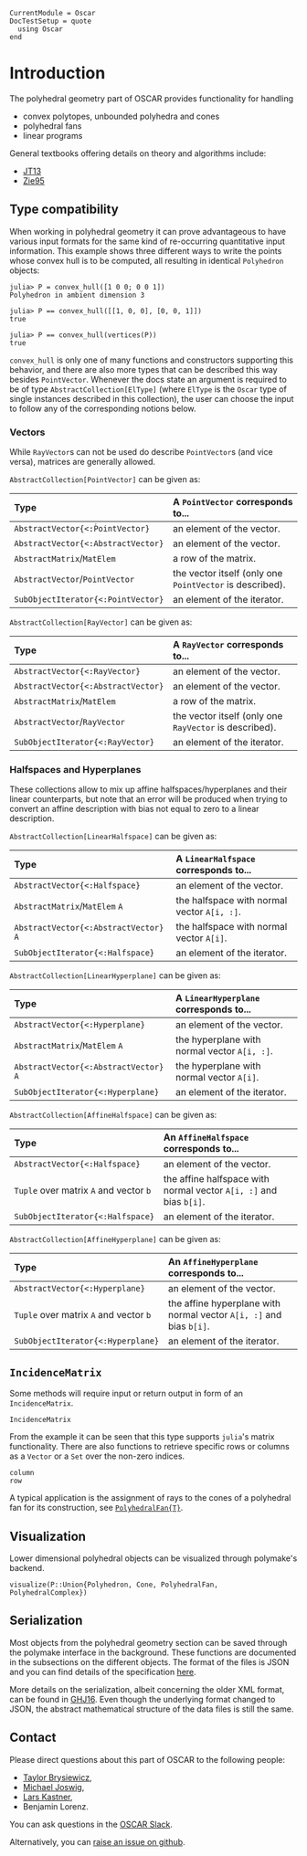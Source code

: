 ```@meta
CurrentModule = Oscar
DocTestSetup = quote
  using Oscar
end
```

# Introduction

The polyhedral geometry part of OSCAR provides functionality for handling
- convex polytopes, unbounded polyhedra and cones
- polyhedral fans
- linear programs

General textbooks offering details on theory and algorithms include:
- [JT13](@cite)
- [Zie95](@cite)


## Type compatibility

When working in polyhedral geometry it can prove advantageous to have various
input formats for the same kind of re-occurring quantitative input information.
This example shows three different ways to write the points whose convex hull
is to be computed, all resulting in identical `Polyhedron` objects:

```jldoctest
julia> P = convex_hull([1 0 0; 0 0 1])
Polyhedron in ambient dimension 3

julia> P == convex_hull([[1, 0, 0], [0, 0, 1]])
true

julia> P == convex_hull(vertices(P))
true
```

`convex_hull` is only one of many functions and constructors supporting this
behavior, and there are also more types that can be described this way besides
`PointVector`. Whenever the docs state an argument is required to be of type
`AbstractCollection[ElType]` (where `ElType` is the `Oscar` type of single
instances described in this collection), the user can choose the input to follow
any of the corresponding notions below.


### Vectors

While `RayVector`s can not be used do describe `PointVector`s (and vice versa),
matrices are generally allowed.

`AbstractCollection[PointVector]` can be given as:

Type                               | A `PointVector` corresponds to...
:--------------------------------- | :-------------------------------------------------------
`AbstractVector{<:ṔointVector}`    | an element of the vector.
`AbstractVector{<:AbstractVector}` | an element of the vector.
`AbstractMatrix`/`MatElem`         | a row of the matrix.
`AbstractVector`/`PointVector`     | the vector itself (only one `PointVector` is described).
`SubObjectIterator{<:PointVector}` | an element of the iterator.

`AbstractCollection[RayVector]` can be given as:

Type                               | A `RayVector` corresponds to...
:--------------------------------- | :-----------------------------------------------------
`AbstractVector{<:RayVector}`      | an element of the vector.
`AbstractVector{<:AbstractVector}` | an element of the vector.
`AbstractMatrix`/`MatElem`         | a row of the matrix.
`AbstractVector`/`RayVector`       | the vector itself (only one `RayVector` is described).
`SubObjectIterator{<:RayVector}`   | an element of the iterator.


### Halfspaces and Hyperplanes

These collections allow to mix up affine halfspaces/hyperplanes and their linear
counterparts, but note that an error will be produced when trying to convert
an affine description with bias not equal to zero to a linear description.

`AbstractCollection[LinearHalfspace]` can be given as:

Type                                   | A `LinearHalfspace` corresponds to...
:------------------------------------- | :----------------------------------------------------------
`AbstractVector{<:Halfspace}`          | an element of the vector.
`AbstractMatrix`/`MatElem` `A`         | the halfspace with normal vector `A[i, :]`.
`AbstractVector{<:AbstractVector}` `A` | the halfspace with normal vector `A[i]`.
`SubObjectIterator{<:Halfspace}`       | an element of the iterator.

`AbstractCollection[LinearHyperplane]` can be given as:

Type                                   | A `LinearHyperplane` corresponds to...
:------------------------------------- | :-----------------------------------------------------------
`AbstractVector{<:Hyperplane}`         | an element of the vector.
`AbstractMatrix`/`MatElem` `A`         | the hyperplane with normal vector `A[i, :]`.
`AbstractVector{<:AbstractVector}` `A` | the hyperplane with normal vector `A[i]`.
`SubObjectIterator{<:Hyperplane}`      | an element of the iterator.

`AbstractCollection[AffineHalfspace]` can be given as:

Type                                   | An `AffineHalfspace` corresponds to...
:------------------------------------- | :-----------------------------------------------------------------
`AbstractVector{<:Halfspace}`          | an element of the vector.
`Tuple` over matrix `A` and vector `b` | the affine halfspace with normal vector `A[i, :]` and bias `b[i]`.
`SubObjectIterator{<:Halfspace}`       | an element of the iterator.

`AbstractCollection[AffineHyperplane]` can be given as:

Type                                   | An `AffineHyperplane` corresponds to...
:------------------------------------- | :------------------------------------------------------------------
`AbstractVector{<:Hyperplane}`         | an element of the vector.
`Tuple` over matrix `A` and vector `b` | the affine hyperplane with normal vector `A[i, :]` and bias `b[i]`.
`SubObjectIterator{<:Hyperplane}`      | an element of the iterator.


## `IncidenceMatrix`

Some methods will require input or return output in form of an `IncidenceMatrix`.

```@docs
IncidenceMatrix
```

From the example it can be seen that this type supports `julia`'s matrix functionality. There are also functions to retrieve specific rows or columns as a `Vector` or a `Set` over the non-zero indices.

```@docs
column
row
```

A typical application is the assignment of rays to the cones of a polyhedral fan for its construction, see [`PolyhedralFan{T}`](@ref).


## Visualization

Lower dimensional polyhedral objects can be visualized through polymake's backend.

```@docs
visualize(P::Union{Polyhedron, Cone, PolyhedralFan, PolyhedralComplex})
```


## Serialization

Most objects from the polyhedral geometry section can be saved through the
polymake interface in the background. These functions are documented in the
subsections on the different objects. The format of the files is JSON and you
can find details of the specification
[here](https://polymake.org/schemas/data.json).

More details on the serialization, albeit concerning the older XML format, can be
found in [GHJ16](@cite). Even though the underlying format changed to JSON, the
abstract mathematical structure of the data files is still the same.


## Contact

Please direct questions about this part of OSCAR to the following people:
* [Taylor Brysiewicz](https://sites.google.com/view/taylorbrysiewicz/home),
* [Michael Joswig](https://page.math.tu-berlin.de/~joswig/),
* [Lars Kastner](https://lkastner.github.io/),
* Benjamin Lorenz.

You can ask questions in the [OSCAR Slack](https://www.oscar-system.org/community/#slack).

Alternatively, you can [raise an issue on github](https://www.oscar-system.org/community/#how-to-report-issues).

